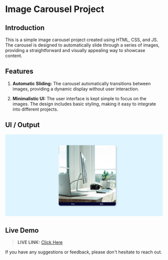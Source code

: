 # Image Carousel Project

## Introduction

This is a simple image carousel project created using HTML, CSS, and JS. The carousel is designed to automatically slide through a series of images, providing a straightforward and visually appealing way to showcase content.

## Features

1. **Automatic Sliding:** The carousel automatically transitions between images, providing a dynamic display without user interaction.

4. **Minimalistic UI:** The user interface is kept simple to focus on the images. The design includes basic styling, making it easy to integrate into different projects.

## UI / Output

![Image Carousel Project UI/Output](./assets/output.png)

## Live Demo

> __LIVE LINK:__ [Click Here](https://yuvrajshrirame.github.io/javascript-projects/06-image-carousel/index.html "Open Image Carousel Project")

If you have any suggestions or feedback, please don't hesitate to reach out.